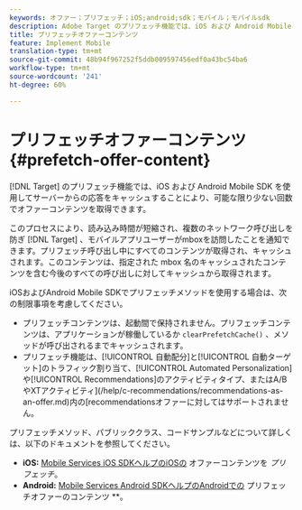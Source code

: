 ```yaml
---
keywords: オファー；プリフェッチ；iOS;android;sdk；モバイル；モバイルsdk
description: Adobe Target のプリフェッチ機能では、iOS および Android Mobile SDK を使用してサーバーからの応答をキャッシュすることにより、可能な限り少ない回数でオファーコンテンツを取得できます。
title: プリフェッチオファーコンテンツ
feature: Implement Mobile
translation-type: tm+mt
source-git-commit: 48b94f967252f5ddb009597456edf0a43bc54ba6
workflow-type: tm+mt
source-wordcount: '241'
ht-degree: 60%

---
```



# プリフェッチオファーコンテンツ{#prefetch-offer-content}

[!DNL Target] のプリフェッチ機能では、iOS および Android Mobile SDK を使用してサーバーからの応答をキャッシュすることにより、可能な限り少ない回数でオファーコンテンツを取得できます。

このプロセスにより、読み込み時間が短縮され、複数のネットワーク呼び出しを防ぎ [!DNL Target] 、モバイルアプリユーザーがmboxを訪問したことを通知できます。プリフェッチ呼び出し中にすべてのコンテンツが取得され、キャッシュされます。このコンテンツは、指定された mbox 名のキャッシュされたコンテンツを含む今後のすべての呼び出しに対してキャッシュから取得されます。

iOSおよびAndroid Mobile SDKでプリフェッチメソッドを使用する場合は、次の制限事項を考慮してください。

* プリフェッチコンテンツは、起動間で保持されません。プリフェッチコンテンツは、アプリケーションが稼働しているか `clearPrefetchCache()` 、メソッドが呼び出されるまでキャッシュされます。
* プリフェッチ機能は、[!UICONTROL 自動配分]と[!UICONTROL 自動ターゲット]のトラフィック割り当て、[!UICONTROL Automated Personalization]や[!UICONTROL Recommendations]のアクティビティタイプ、またはA/BやXTアクティビティ](/help/c-recommendations/recommendations-as-an-offer.md)内の[recommendationsオファーに対してはサポートされません。

プリフェッチメソッド、パブリッククラス、コードサンプルなどについて詳しくは、以下のドキュメントを参照してください。

* **iOS:**  [Mobile Services iOS SDKヘルプのiOSの](https://experienceleague.adobe.com/docs/mobile-services/ios/target-ios/c-mob-target-prefetch-ios.html) オファーコンテンツを *プリフェッチ*。
* **Android:**  [Mobile Services Android SDKヘルプのAndroidでの](https://experienceleague.adobe.com/docs/mobile-services/android/target-android/c-mob-target-prefetch-android.html) プリフェッチオファーのコンテンツ **。
